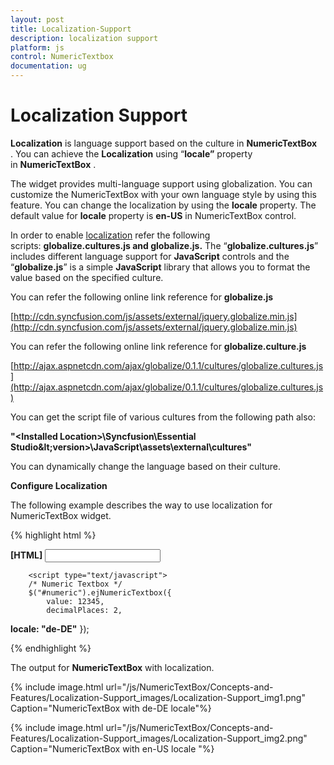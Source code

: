 ```yaml
---
layout: post
title: Localization-Support
description: localization support
platform: js
control: NumericTextbox
documentation: ug
---
```


# Localization Support

**Localization** is language support based on the culture in **NumericTextBox** . You can achieve the **Localization** using “**locale”** property in **NumericTextBox** . 

The widget provides multi-language support using globalization. You can customize the NumericTextBox with your own language style by using this feature. You can change the localization by using the **locale** property. The default value for **locale** property is **en-US** in NumericTextBox control.

In order to enable [localization](http://help.syncfusion.com/ug/js/default.htm) refer the following scripts: **globalize.cultures.js and globalize.js.** The “**globalize.cultures.js**” includes different language support for **JavaScript** controls and the “**globalize.js**” is a simple **JavaScript** library that allows you to format the value based on the specified culture.

You can refer the following online link reference for **globalize.js**

[http://cdn.syncfusion.com/js/assets/external/jquery.globalize.min.js](http://cdn.syncfusion.com/js/assets/external/jquery.globalize.min.js)

You can refer the following online link reference for **globalize.culture.js**

[http://ajax.aspnetcdn.com/ajax/globalize/0.1.1/cultures/globalize.cultures.js](http://ajax.aspnetcdn.com/ajax/globalize/0.1.1/cultures/globalize.cultures.js)

You can get the script file of various cultures from the following path also:

**"&lt;Installed Location&gt;\Syncfusion\Essential Studio\&lt;version&gt;\JavaScript\assets\external\cultures"**

You can dynamically change the language based on their culture.

**Configure Localization**

The following example describes the way to use localization for NumericTextBox widget.

{% highlight html %}

**[HTML]**
        <input id="numeric" type="text" />

        <script type="text/javascript">
        /* Numeric Textbox */
        $("#numeric").ejNumericTextbox({
            value: 12345,
            decimalPlaces: 2,
**locale: "de-DE"**
        });
    </script>


{% endhighlight %}





The output for **NumericTextBox** with localization.



{% include image.html url="/js/NumericTextBox/Concepts-and-Features/Localization-Support_images/Localization-Support_img1.png" Caption="NumericTextBox with de-DE locale"%}



{% include image.html url="/js/NumericTextBox/Concepts-and-Features/Localization-Support_images/Localization-Support_img2.png" Caption="NumericTextBox with en-US locale				"%}


